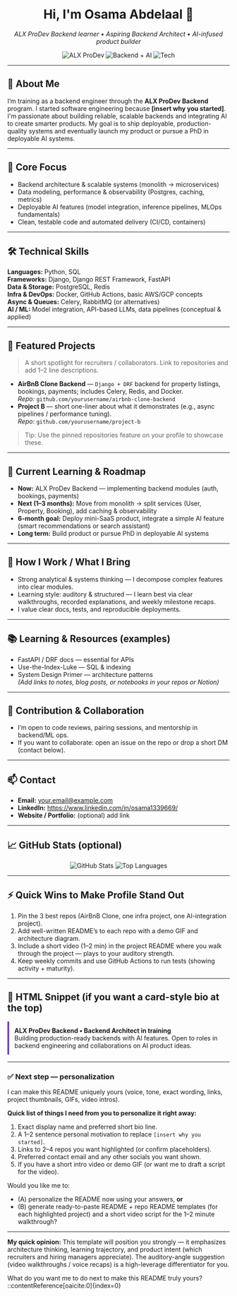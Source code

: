 <!--
  GitHub Profile README Template
  Paste into the repository named: <your-github-username>/<your-github-username>
-->

<!-- Header / Hero -->
<div align="center">
  <h1>Hi, I'm Osama Abdelaal 👋</h1>
  <p><em>ALX ProDev Backend learner • Aspiring Backend Architect • AI-infused product builder</em></p>

  <!-- Badges (replace username/project placeholders) -->
  <p>
    <img src="https://img.shields.io/badge/ALX-ProDev-blue?logo=gitbook" alt="ALX ProDev" />
    <img src="https://img.shields.io/badge/Focus-Backend%20%2B%20AI-6f42c1" alt="Backend + AI" />
    <img src="https://img.shields.io/badge/Tech-Python%20|%20Django%20|%20FastAPI-lightgrey" alt="Tech" />
  </p>
</div>

---

## 🔭 About Me
<p>
I’m training as a backend engineer through the <strong>ALX ProDev Backend</strong> program. I started software engineering because <strong>[insert why you started]</strong>. I'm passionate about building reliable, scalable backends and integrating AI to create smarter products. My goal is to ship deployable, production-quality systems and eventually launch my product or pursue a PhD in deployable AI systems.
</p>

---

## 🧭 Core Focus
- Backend architecture & scalable systems (monolith → microservices)  
- Data modeling, performance & observability (Postgres, caching, metrics)  
- Deployable AI features (model integration, inference pipelines, MLOps fundamentals)  
- Clean, testable code and automated delivery (CI/CD, containers)

---

## 🛠️ Technical Skills
<div>
  <strong>Languages:</strong> Python, SQL<br/>
  <strong>Frameworks:</strong> Django, Django REST Framework, FastAPI<br/>
  <strong>Data & Storage:</strong> PostgreSQL, Redis<br/>
  <strong>Infra & DevOps:</strong> Docker, GitHub Actions, basic AWS/GCP concepts<br/>
  <strong>Async & Queues:</strong> Celery, RabbitMQ (or alternatives)<br/>
  <strong>AI / ML:</strong> Model integration, API-based LLMs, data pipelines (conceptual & applied)
</div>

---

## 📁 Featured Projects
> A short spotlight for recruiters / collaborators. Link to repositories and add 1–2 line descriptions.

- **AirBnB Clone Backend** — `Django + DRF` backend for property listings, bookings, payments; includes Celery, Redis, and Docker.  
  _Repo:_ `github.com/yourusername/airbnb-clone-backend`  
- **Project B** — short one-liner about what it demonstrates (e.g., async pipelines / performance tuning).  
  _Repo:_ `github.com/yourusername/project-b`  

> Tip: Use the pinned repositories feature on your profile to showcase these.

---

## 🚀 Current Learning & Roadmap
- **Now:** ALX ProDev Backend — implementing backend modules (auth, bookings, payments)  
- **Next (1–3 months):** Move from monolith → split services (User, Property, Booking), add caching & observability  
- **6-month goal:** Deploy mini-SaaS product, integrate a simple AI feature (smart recommendations or search assistant)  
- **Long term:** Build product or pursue PhD in deployable AI systems

---

## 🧩 How I Work / What I Bring
- Strong analytical & systems thinking — I decompose complex features into clear modules.  
- Learning style: auditory & structured — I learn best via clear walkthroughs, recorded explanations, and weekly milestone recaps.  
- I value clear docs, tests, and reproducible deployments.

---

## 📚 Learning & Resources (examples)
- FastAPI / DRF docs — essential for APIs  
- Use-the-Index-Luke — SQL & indexing  
- System Design Primer — architecture patterns  
*(Add links to notes, blog posts, or notebooks in your repos or Notion)*

---

## 🧾 Contribution & Collaboration
- I’m open to code reviews, pairing sessions, and mentorship in backend/ML ops.  
- If you want to collaborate: open an issue on the repo or drop a short DM (contact below).

---

## 📫 Contact
- <strong>Email:</strong> your.email@example.com  
- <strong>LinkedIn:</strong> https://www.linkedin.com/in/osama1339669/  
- <strong>Website / Portfolio:</strong> (optional) add link

---

## 📈 GitHub Stats (optional)
<p align="center">
  <img src="https://github-readme-stats.vercel.app/api?username=yourusername&show_icons=true&hide_border=true" alt="GitHub Stats" />
  <img src="https://github-readme-stats.vercel.app/api/top-langs/?username=yourusername&layout=compact&hide_border=true" alt="Top Languages" />
</p>

---

## ⚡ Quick Wins to Make Profile Stand Out
1. Pin the 3 best repos (AirBnB Clone, one infra project, one AI-integration project).  
2. Add well-written README’s to each repo with a demo GIF and architecture diagram.  
3. Include a short video (1–2 min) in the project README where you walk through the project — plays to your auditory strength.  
4. Keep weekly commits and use GitHub Actions to run tests (showing activity + maturity).

---

## 🔧 HTML Snippet (if you want a card-style bio at the top)
<!-- Paste this HTML at the top if you want a visually boxed intro (GitHub supports basic HTML in Markdown) -->
<div style="border-left: 4px solid #6f42c1; padding: 12px; margin-bottom: 16px;">
  <strong>ALX ProDev Backend • Backend Architect in training</strong><br/>
  Building production-ready backends with AI features. Open to roles in backend engineering and collaborations on AI product ideas.
</div>

---

### ✅ Next step — personalization
I can make this README uniquely yours (voice, tone, exact wording, links, project thumbnails, GIFs, video intros).  

**Quick list of things I need from you to personalize it right away:**
1. Exact display name and preferred short bio line.  
2. A 1–2 sentence personal motivation to replace `[insert why you started]`.  
3. Links to 2–4 repos you want highlighted (or confirm placeholders).  
4. Preferred contact email and any other socials you want shown.  
5. If you have a short intro video or demo GIF (or want me to draft a script for the video).

Would you like me to:  
- (A) personalize the README now using your answers, **or**  
- (B) generate ready-to-paste README + repo README templates (for each highlighted project) and a short video script for the 1–2 minute walkthrough?

---

**My quick opinion:** This template will position you strongly — it emphasizes architecture thinking, learning trajectory, and product intent (which recruiters and hiring managers appreciate). The auditory-angle suggestion (video walkthroughs / voice recaps) is a high-leverage differentiator for you.

What do you want me to do next to make this README truly yours?
::contentReference[oaicite:0]{index=0}
